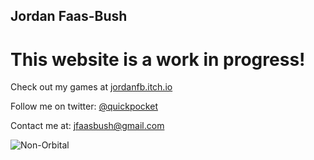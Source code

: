 ## Jordan Faas-Bush

# This website is a work in progress!
Check out my games at [jordanfb.itch.io](jordanfb.itch.io)

Follow me on twitter: [@quickpocket](https://twitter.com/quickpocket)

Contact me at: jfaasbush@gmail.com


![Non-Orbital](jordanfb.github.io/planetFLybyPresentation.PNG)
